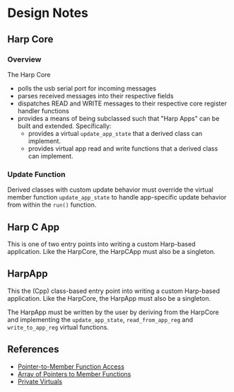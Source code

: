 # Design Notes

## Harp Core
### Overview
The Harp Core
* polls the usb serial port for incoming messages
* parses received messages into their respective fields
* dispatches READ and WRITE messages to their respective core register handler functions
* provides a means of being subclassed such that "Harp Apps" can be built and extended. Specifically:
  * provides a virtual `update_app_state` that a derived class can implement.
  * provides virtual app read and write functions that a derived class can implement.

### Update Function
Derived classes with custom update behavior must override the virtual member function `update_app_state` to handle app-specific update behavior from within the `run()` function.

## Harp C App
This is one of two entry points into writing a custom Harp-based application.
Like the HarpCore, the HarpCApp must also be a singleton.

## HarpApp
This the (Cpp) class-based entry point into writing a custom Harp-based application.
Like the HarpCore, the HarpApp must also be a singleton.

The HarpApp must be written by the user by deriving from the HarpCore and implementing the
`update_app_state`, `read_from_app_reg` and `write_to_app_reg` virtual functions.


## References
* [Pointer-to-Member Function Access](https://isocpp.org/wiki/faq/pointers-to-members#macro-for-ptr-to-memfn)
* [Array of Pointers to Member Functions](https://isocpp.org/wiki/faq/pointers-to-members#array-memfnptrs)
* [Private Virtuals](https://isocpp.org/wiki/faq/strange-inheritance#private-virtuals)
